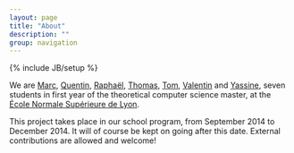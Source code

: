 ```yaml
---
layout: page
title: "About"
description: ""
group: navigation
---
```

{% include JB/setup %}

We are [Marc](https://github.com/s-i-newton), [Quentin](https://github.com/robocop),
[Raphaël](https://github.com/rcharron), [Thomas](https://github.com/Tpt),
[Tom](https://github.com/Ezibenroc), [Valentin](https://github.com/ProgVal)
and [Yassine](https://github.com/yhamoudi), 
seven students in first year of the theoretical computer science master, 
at the [École Normale Supérieure de Lyon](http://www.ens-lyon.fr/DI/).

This project takes place in our school program, from September 2014 to December 2014.
It will of course be kept on going after this date.
External contributions are allowed and welcome!
